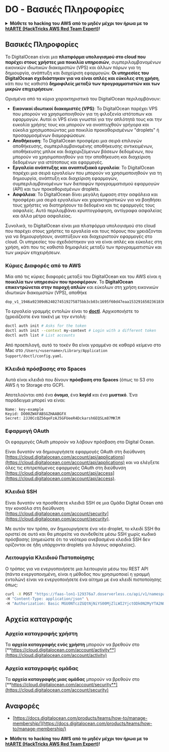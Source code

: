 # DO - Βασικές Πληροφορίες

<details>

<summary><strong>Μάθετε το hacking του AWS από το μηδέν μέχρι τον ήρωα με το</strong> <a href="https://training.hacktricks.xyz/courses/arte"><strong>htARTE (HackTricks AWS Red Team Expert)</strong></a><strong>!</strong></summary>

Άλλοι τρόποι για να υποστηρίξετε το HackTricks:

* Εάν θέλετε να δείτε την **εταιρεία σας να διαφημίζεται στο HackTricks** ή να **κατεβάσετε το HackTricks σε μορφή PDF** Ελέγξτε τα [**ΣΧΕΔΙΑ ΣΥΝΔΡΟΜΗΣ**](https://github.com/sponsors/carlospolop)!
* Αποκτήστε το [**επίσημο PEASS & HackTricks swag**](https://peass.creator-spring.com)
* Ανακαλύψτε [**The PEASS Family**](https://opensea.io/collection/the-peass-family), τη συλλογή μας από αποκλειστικά [**NFTs**](https://opensea.io/collection/the-peass-family)
* **Εγγραφείτε στη** 💬 [**ομάδα Discord**](https://discord.gg/hRep4RUj7f) ή στη [**ομάδα telegram**](https://t.me/peass) ή **ακολουθήστε** μας στο **Twitter** 🐦 [**@hacktricks_live**](https://twitter.com/hacktricks_live)**.**
* **Μοιραστείτε τα hacking tricks σας υποβάλλοντας PRs στα** [**HackTricks**](https://github.com/carlospolop/hacktricks) και [**HackTricks Cloud**](https://github.com/carlospolop/hacktricks-cloud) αποθετήρια του github.

</details>

## Βασικές Πληροφορίες

Το DigitalOcean είναι μια **πλατφόρμα υπολογισμού στο cloud που παρέχει στους χρήστες μια ποικιλία υπηρεσιών**, συμπεριλαμβανομένων εικονικών ιδιωτικών διακομιστών (VPS) και άλλων πόρων για τη δημιουργία, ανάπτυξη και διαχείριση εφαρμογών. **Οι υπηρεσίες του DigitalOcean σχεδιάστηκαν για να είναι απλές και εύκολες στη χρήση**, κάτι που τις καθιστά **δημοφιλείς μεταξύ των προγραμματιστών και των μικρών επιχειρήσεων**.

Ορισμένα από τα κύρια χαρακτηριστικά του DigitalOcean περιλαμβάνουν:

* **Εικονικοί ιδιωτικοί διακομιστές (VPS)**: Το DigitalOcean παρέχει VPS που μπορούν να χρησιμοποιηθούν για τη φιλοξενία ιστότοπων και εφαρμογών. Αυτοί οι VPS είναι γνωστοί για την απλότητά τους και την ευκολία χρήσης τους και μπορούν να αναπτυχθούν γρήγορα και εύκολα χρησιμοποιώντας μια ποικιλία προκαθορισμένων "droplets" ή προσαρμοσμένων διαμορφώσεων.
* **Αποθήκευση**: Το DigitalOcean προσφέρει μια σειρά επιλογών αποθήκευσης, συμπεριλαμβανομένης αποθήκευσης αντικειμένων, αποθήκευσης μπλοκ και διαχειριζόμενων βάσεων δεδομένων, που μπορούν να χρησιμοποιηθούν για την αποθήκευση και διαχείριση δεδομένων για ιστότοπους και εφαρμογές.
* **Εργαλεία ανάπτυξης και αναπτυξιακά εργαλεία**: Το DigitalOcean παρέχει μια σειρά εργαλείων που μπορούν να χρησιμοποιηθούν για τη δημιουργία, ανάπτυξη και διαχείριση εφαρμογών, συμπεριλαμβανομένων των διεπαφών προγραμματισμού εφαρμογών (API) και των προκαθορισμένων droplets.
* **Ασφάλεια**: Το DigitalOcean δίνει μεγάλη έμφαση στην ασφάλεια και προσφέρει μια σειρά εργαλείων και χαρακτηριστικών για να βοηθήσει τους χρήστες να διατηρήσουν τα δεδομένα και τις εφαρμογές τους ασφαλείς. Αυτό περιλαμβάνει κρυπτογράφηση, αντίγραφα ασφαλείας και άλλα μέτρα ασφαλείας.

Συνολικά, το DigitalOcean είναι μια πλατφόρμα υπολογισμού στο cloud που παρέχει στους χρήστες τα εργαλεία και τους πόρους που χρειάζονται για να δημιουργήσουν, αναπτύξουν και διαχειριστούν εφαρμογές στο cloud. Οι υπηρεσίες του σχεδιάστηκαν για να είναι απλές και εύκολες στη χρήση, κάτι που τις καθιστά δημοφιλείς μεταξύ των προγραμματιστών και των μικρών επιχειρήσεων.

### Κύριες Διαφορές από το AWS

Μία από τις κύριες διαφορές μεταξύ του DigitalOcean και του AWS είναι η **ποικιλία των υπηρεσιών που προσφέρουν**. Το **DigitalOcean επικεντρώνεται στην παροχή απλών** και εύκολων στη χρήση εικονικών ιδιωτικών διακομιστών (VPS), αποθήκε
```
dop_v1_1946a92309d6240274519275875bb3cb03c1695f60d47eaa1532916502361836
```
Το εργαλείο γραμμής εντολών είναι το [**doctl**](https://github.com/digitalocean/doctl#installing-doctl). Αρχικοποιήστε το (χρειάζεστε ένα τοκέν) με την εντολή:
```bash
doctl auth init # Asks for the token
doctl auth init --context my-context # Login with a different token
doctl auth list # List accounts
```
Από προεπιλογή, αυτό το τοκέν θα είναι γραμμένο σε καθαρό κείμενο στο Mac στο `/Users/<username>/Library/Application Support/doctl/config.yaml`.

### Κλειδιά πρόσβασης στο Spaces

Αυτά είναι κλειδιά που δίνουν **πρόσβαση στα Spaces** (όπως το S3 στο AWS ή το Storage στο GCP).

Αποτελούνται από ένα **όνομα**, ένα **keyid** και ένα **μυστικό**. Ένα παράδειγμα μπορεί να είναι:
```
Name: key-example
Keyid: DO00ZW4FABSGZHAABGFX
Secret: 2JJ0CcQZ56qeFzAJ5GFUeeR4Dckarsh6EQSLm87MKlM
```
### Εφαρμογή OAuth

Οι εφαρμογές OAuth μπορούν να λάβουν πρόσβαση στο Digital Ocean.

Είναι δυνατόν να δημιουργήσετε εφαρμογές OAuth στη διεύθυνση [https://cloud.digitalocean.com/account/api/applications](https://cloud.digitalocean.com/account/api/applications) και να ελέγξετε όλες τις επιτρεπόμενες εφαρμογές OAuth στη διεύθυνση [https://cloud.digitalocean.com/account/api/access](https://cloud.digitalocean.com/account/api/access).

### Κλειδιά SSH

Είναι δυνατόν να προσθέσετε κλειδιά SSH σε μια Ομάδα Digital Ocean από την κονσόλα στη διεύθυνση [https://cloud.digitalocean.com/account/security](https://cloud.digitalocean.com/account/security).

Με αυτόν τον τρόπο, αν δημιουργήσετε ένα νέο droplet, το κλειδί SSH θα οριστεί σε αυτό και θα μπορείτε να συνδεθείτε μέσω SSH χωρίς κωδικό πρόσβασης (σημειώστε ότι τα νεότερα ανεβασμένα κλειδιά SSH δεν ορίζονται σε ήδη υπάρχοντα droplets για λόγους ασφαλείας).

### Λειτουργία Κλειδιού Πιστοποίησης

Ο τρόπος για να ενεργοποιήσετε μια λειτουργία μέσω του REST API (πάντα ενεργοποιημένη, είναι η μέθοδος που χρησιμοποιεί η γραμμή εντολών) είναι να ενεργοποιήσετε ένα αίτημα με ένα κλειδί πιστοποίησης όπως:
```bash
curl -X POST "https://faas-lon1-129376a7.doserverless.co/api/v1/namespaces/fn-c100c012-65bf-4040-1230-2183764b7c23/actions/functionname?blocking=true&result=true" \
-H "Content-Type: application/json" \
-H "Authorization: Basic MGU0NTczZGQtNjNiYS00MjZlLWI2YjctODk0N2MyYTA2NGQ4OkhwVEllQ2t4djNZN2x6YjJiRmFGc1FERXBySVlWa1lEbUxtRE1aRTludXA1UUNlU2VpV0ZGNjNqWnVhYVdrTFg="
```
## Αρχεία καταγραφής

### Αρχεία καταγραφής χρήστη

Τα **αρχεία καταγραφής ενός χρήστη** μπορούν να βρεθούν στο [**https://cloud.digitalocean.com/account/activity**](https://cloud.digitalocean.com/account/activity)

### Αρχεία καταγραφής ομάδας

Τα **αρχεία καταγραφής μιας ομάδας** μπορούν να βρεθούν στο [**https://cloud.digitalocean.com/account/security**](https://cloud.digitalocean.com/account/security)

## Αναφορές

* [https://docs.digitalocean.com/products/teams/how-to/manage-membership/](https://docs.digitalocean.com/products/teams/how-to/manage-membership/)

<details>

<summary><strong>Μάθετε το hacking του AWS από το μηδέν μέχρι τον ήρωα με το</strong> <a href="https://training.hacktricks.xyz/courses/arte"><strong>htARTE (HackTricks AWS Red Team Expert)</strong></a><strong>!</strong></summary>

Άλλοι τρόποι για να υποστηρίξετε το HackTricks:

* Εάν θέλετε να δείτε την **εταιρεία σας να διαφημίζεται στο HackTricks** ή να **κατεβάσετε το HackTricks σε μορφή PDF** ελέγξτε τα [**ΠΛΑΝΑ ΣΥΝΔΡΟΜΗΣ**](https://github.com/sponsors/carlospolop)!
* Αποκτήστε το [**επίσημο PEASS & HackTricks swag**](https://peass.creator-spring.com)
* Ανακαλύψτε [**The PEASS Family**](https://opensea.io/collection/the-peass-family), τη συλλογή μας από αποκλειστικά [**NFTs**](https://opensea.io/collection/the-peass-family)
* **Εγγραφείτε στη** 💬 [**ομάδα Discord**](https://discord.gg/hRep4RUj7f) ή στη [**ομάδα telegram**](https://t.me/peass) ή **ακολουθήστε** μας στο **Twitter** 🐦 [**@hacktricks_live**](https://twitter.com/hacktricks_live)**.**
* **Μοιραστείτε τα hacking tricks σας υποβάλλοντας PRs στα** [**HackTricks**](https://github.com/carlospolop/hacktricks) και [**HackTricks Cloud**](https://github.com/carlospolop/hacktricks-cloud) αποθετήρια του github.

</details>
